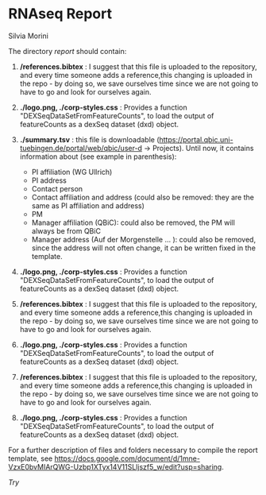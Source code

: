 # RNAseq Report
Silvia Morini  

The directory _report_ should contain:

1) **/references.bibtex** : I suggest that this file is uploaded to the repository, and every time someone adds a reference,this changing is uploaded in the repo - by doing so, we save ourselves time since we are not going to have to go and look for ourselves again.

2) **./logo.png, ./corp-styles.css** : Provides a function "DEXSeqDataSetFromFeatureCounts", to load the output of featureCounts as a dexSeq dataset (dxd) object.

3) **./summary.tsv** : this file is downloadable (https://portal.qbic.uni-tuebingen.de/portal/web/qbic/user-d -> Projects). Until now, it contains information about (see example in parenthesis):
  
    - PI affiliation (WG Ullrich)
    - PI address
    - Contact person
    - Contact affiliation and address (could also be removed: they are the same as PI affiliation and address)
    - PM
    - Manager affiliation (QBiC): could also be removed, the PM will always be from QBiC
    - Manager address (Auf der Morgenstelle … ): could also be removed, since the address will not often change, it can be written fixed in the template.

 
2) **./logo.png, ./corp-styles.css** : Provides a function "DEXSeqDataSetFromFeatureCounts", to load the output of featureCounts as a dexSeq dataset (dxd) object.
1) **/references.bibtex** : I suggest that this file is uploaded to the repository, and every time someone adds a reference,this changing is uploaded in the repo - by doing so, we save ourselves time since we are not going to have to go and look for ourselves again.

2) **./logo.png, ./corp-styles.css** : Provides a function "DEXSeqDataSetFromFeatureCounts", to load the output of featureCounts as a dexSeq dataset (dxd) object.
1) **/references.bibtex** : I suggest that this file is uploaded to the repository, and every time someone adds a reference,this changing is uploaded in the repo - by doing so, we save ourselves time since we are not going to have to go and look for ourselves again.

2) **./logo.png, ./corp-styles.css** : Provides a function "DEXSeqDataSetFromFeatureCounts", to load the output of featureCounts as a dexSeq dataset (dxd) object.

For a further description of files and folders necessary to compile the report template, see https://docs.google.com/document/d/1mne-VzxE0bvMIArQWG-Uzbp1XTyx14V11SLljszf5_w/edit?usp=sharing.

*Try*
